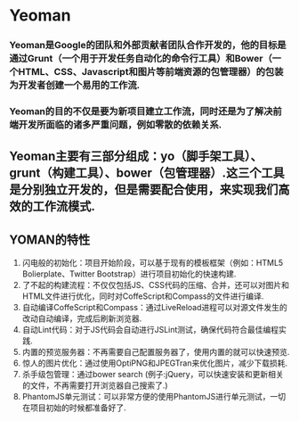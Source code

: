 # Yeoman

### Yeoman是Google的团队和外部贡献者团队合作开发的，他的目标是通过Grunt（一个用于开发任务自动化的命令行工具）和Bower（一个HTML、CSS、Javascript和图片等前端资源的包管理器）的包装为开发者创建一个易用的工作流.


### Yeoman的目的不仅是要为新项目建立工作流，同时还是为了解决前端开发所面临的诸多严重问题，例如零散的依赖关系.

## Yeoman主要有三部分组成：yo（脚手架工具）、grunt（构建工具）、bower（包管理器）.这三个工具是分别独立开发的，但是需要配合使用，来实现我们高效的工作流模式.



## YOMAN的特性

1. 闪电般的初始化：项目开始阶段，可以基于现有的模板框架（例如：HTML5 Bolierplate、Twitter Bootstrap）进行项目初始化的快速构建.
2. 了不起的构建流程：不仅仅包括JS、CSS代码的压缩、合并，还可以对图片和HTML文件进行优化，同时对CoffeScript和Compass的文件进行编译.
3. 自动编译CoffeScript和Compass：通过LiveReload进程可以对源文件发生的改动自动编译，完成后刷新浏览器.
4. 自动Lint代码：对于JS代码会自动进行JSLint测试，确保代码符合最佳编程实践.
5. 内置的预览服务器：不再需要自己配置服务器了，使用内置的就可以快速预览.
6. 惊人的图片优化：通过使用OptiPNG和JPEGTran来优化图片，减少下载损耗.
7. 杀手级包管理：通过bower search (例子:jQuery，可以快速安装和更新相关的文件，不再需要打开浏览器自己搜索了.)
8. PhantomJS单元测试：可以非常方便的使用PhantomJS进行单元测试，一切在项目初始的时候都准备好了.
